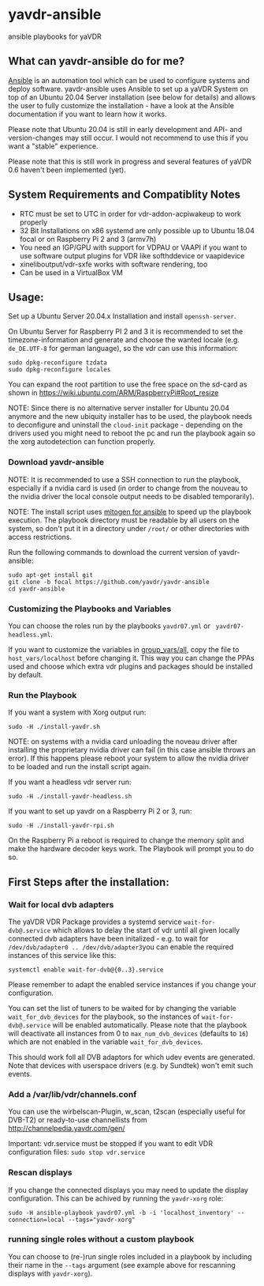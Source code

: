 # yavdr-ansible
ansible playbooks for yaVDR

## What can yavdr-ansible do for me?
[Ansible](https://docs.ansible.com/ansible/latest/index.html) is an automation tool which can be used to configure systems and deploy software.
yavdr-ansible uses Ansible to set up a yaVDR System on top of an Ubuntu 20.04 Server installation (see below for details) and allows the user to fully customize the installation - have a look at the Ansible documentation if you want to learn how it works.

Please note that Ubuntu 20.04 is still in early development and API- and version-changes may still occur. I would not recommend to use this if you want a "stable" experience.

Please note that this is still work in progress and several features of yaVDR 0.6 haven't been implemented (yet).

## System Requirements and Compatiblity Notes
- RTC must be set to UTC in order for vdr-addon-acpiwakeup to work properly
- 32 Bit Installations on x86 systemd are only possible up to Ubuntu 18.04 focal or on Raspberry Pi 2 and 3 (armv7h)
- You need an IGP/GPU with support for VDPAU or VAAPI if you want to use software output plugins for VDR like softhddevice or vaapidevice
- xineliboutput/vdr-sxfe works with software rendering, too
- Can be used in a VirtualBox VM

## Usage:

Set up a Ubuntu Server 20.04.x Installation and install `openssh-server`.

On Ubuntu Server for Raspberry PI 2 and 3 it is recommended to set the timezone-information and generate and choose the wanted locale (e.g. `de_DE.UTF-8` for german language), so the vdr can use this information:
```shell
sudo dpkg-reconfigure tzdata
sudo dpkg-reconfigure locales
```

You can expand the root partition to use the free space on the sd-card as shown in https://wiki.ubuntu.com/ARM/RaspberryPi#Root_resize

NOTE: Since there is no alternative server installer for Ubuntu 20.04 anymore and the new ubiquity installer has to be used, the playbook needs to deconfigure and uninstall the `cloud-init` package - depending on the drivers used you might need to reboot the pc and run the playbook again so the xorg autodetection can function properly.


### Download yavdr-ansible
NOTE: It is recommended to use a SSH connection to run the playbook, especially if a nvidia card is used (in order to change from the nouveau to the nvidia driver the local console output needs to be disabled temporarily).

NOTE: The install script uses [mitogen for ansible](https://networkgenomics.com/ansible/) to speed up the playbook execution. The playbook directory must be readable by all users on the system, so don't put it in a directory under `/root/` or other directories with access restrictions.

Run the following commands to download the current version of yavdr-ansible:
```
sudo apt-get install git
git clone -b focal https://github.com/yavdr/yavdr-ansible
cd yavdr-ansible
```

### Customizing the Playbooks and Variables
You can choose the roles run by the playbooks `yavdr07.yml` or ` yavdr07-headless.yml`.

If you want to customize the variables in [group_vars/all](group_vars/all), copy the file to `host_vars/localhost` before changing it. This way you can change the PPAs used and choose which extra vdr plugins and packages should be installed by default.

### Run the Playbook
If you want a system with Xorg output run:
```shell
sudo -H ./install-yavdr.sh
```
NOTE: on systems with a nvidia card unloading the noveau driver after installing the proprietary nvidia driver can fail (in this case ansible throws an error). If this happens please reboot your system to allow the nvidia driver to be loaded and run the install script again.

If you want a headless vdr server run:
```shell
sudo -H ./install-yavdr-headless.sh
```

If you want to set up yavdr on a Raspberry Pi 2 or 3, run:
```shell
sudo -H ./install-yavdr-rpi.sh
```
On the Raspberry Pi a reboot is required to change the memory split and make the hardware decoder keys work. The Playbook will prompt you to do so.
## First Steps after the installation:

### Wait for local dvb adapters

The yaVDR VDR Package provides a systemd service `wait-for-dvb@.service` which allows to delay the start of vdr until all given locally connected dvb adapters have been initalized - e.g. to wait for `/dev/dvb/adapter0 .. /dev/dvb/adapter3`you can enable the required instances of this service like this:
```shell
systemctl enable wait-for-dvb@{0..3}.service
```
Please remember to adapt the enabled service instances if you change your configuration.

You can set the list of tuners to be waited for by changing the variable `wait_for_dvb_devices` for the playbook, so the instances of `wait-for-dvb@.service` will be enabled automatically. Please note that the playbook will deactivate all instances from 0 to `max_num_dvb_devices` (defaults to `16`) which are not enabled in the variable `wait_for_dvb_devices`.

This should work foll all DVB adaptors for which udev events are generated. Note that devices with userspace drivers (e.g. by Sundtek) won't emit such events.

### Add a /var/lib/vdr/channels.conf

You can use the wirbelscan-Plugin, w_scan, t2scan (especially useful for DVB-T2) or ready-to-use channellists from http://channelpedia.yavdr.com/gen/

Important: vdr.service must be stopped if you want to edit VDR configuration files: `sudo stop vdr.service`

### Rescan displays
If you change the connected displays you may need to update the display configuration. This can be achived by running the `yavdr-xorg` role:
```shell
sudo -H ansible-playbook yavdr07.yml -b -i 'localhost_inventory' --connection=local --tags="yavdr-xorg"
```

### running single roles without a custom playbook
You can choose to (re-)run single roles included in a playbook by including their name in the `--tags` argument (see example above for rescanning displays with `yavdr-xorg`).
